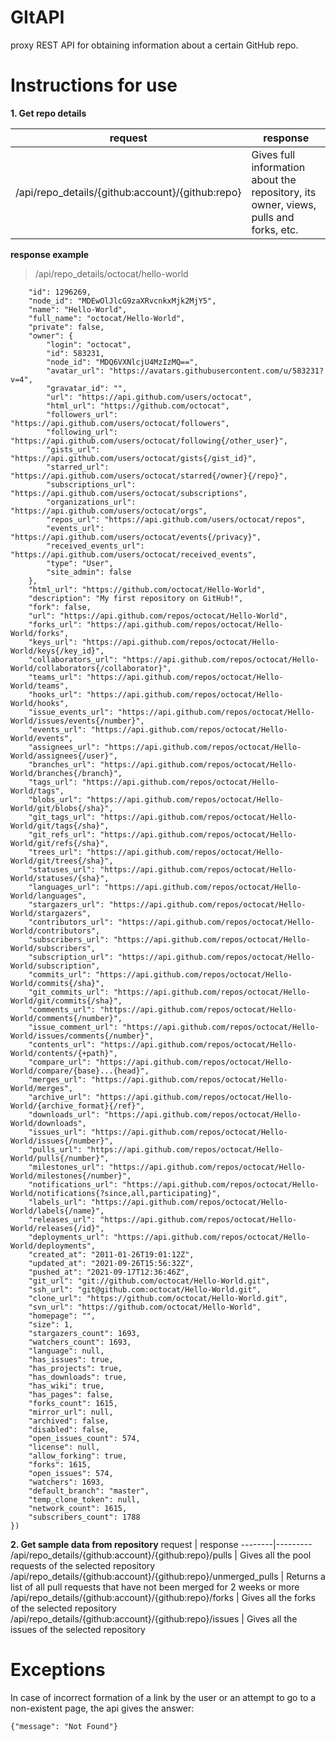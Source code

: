 # GItAPI
proxy REST API for obtaining information about a certain GitHub repo.


# Instructions for use

**1. Get repo details**

request | response
--------|---------
/api/repo_details/{github:account}/{github:repo} | Gives full information about the repository, its owner, views, pulls and forks, etc.

**response example**  

> /api/repo_details/octocat/hello-world
```
    "id": 1296269,
    "node_id": "MDEwOlJlcG9zaXRvcnkxMjk2MjY5",
    "name": "Hello-World",
    "full_name": "octocat/Hello-World",
    "private": false,
    "owner": {
        "login": "octocat",
        "id": 583231,
        "node_id": "MDQ6VXNlcjU4MzIzMQ==",
        "avatar_url": "https://avatars.githubusercontent.com/u/583231?v=4",
        "gravatar_id": "",
        "url": "https://api.github.com/users/octocat",
        "html_url": "https://github.com/octocat",
        "followers_url": "https://api.github.com/users/octocat/followers",
        "following_url": "https://api.github.com/users/octocat/following{/other_user}",
        "gists_url": "https://api.github.com/users/octocat/gists{/gist_id}",
        "starred_url": "https://api.github.com/users/octocat/starred{/owner}{/repo}",
        "subscriptions_url": "https://api.github.com/users/octocat/subscriptions",
        "organizations_url": "https://api.github.com/users/octocat/orgs",
        "repos_url": "https://api.github.com/users/octocat/repos",
        "events_url": "https://api.github.com/users/octocat/events{/privacy}",
        "received_events_url": "https://api.github.com/users/octocat/received_events",
        "type": "User",
        "site_admin": false
    },
    "html_url": "https://github.com/octocat/Hello-World",
    "description": "My first repository on GitHub!",
    "fork": false,
    "url": "https://api.github.com/repos/octocat/Hello-World",
    "forks_url": "https://api.github.com/repos/octocat/Hello-World/forks",
    "keys_url": "https://api.github.com/repos/octocat/Hello-World/keys{/key_id}",
    "collaborators_url": "https://api.github.com/repos/octocat/Hello-World/collaborators{/collaborator}",
    "teams_url": "https://api.github.com/repos/octocat/Hello-World/teams",
    "hooks_url": "https://api.github.com/repos/octocat/Hello-World/hooks",
    "issue_events_url": "https://api.github.com/repos/octocat/Hello-World/issues/events{/number}",
    "events_url": "https://api.github.com/repos/octocat/Hello-World/events",
    "assignees_url": "https://api.github.com/repos/octocat/Hello-World/assignees{/user}",
    "branches_url": "https://api.github.com/repos/octocat/Hello-World/branches{/branch}",
    "tags_url": "https://api.github.com/repos/octocat/Hello-World/tags",
    "blobs_url": "https://api.github.com/repos/octocat/Hello-World/git/blobs{/sha}",
    "git_tags_url": "https://api.github.com/repos/octocat/Hello-World/git/tags{/sha}",
    "git_refs_url": "https://api.github.com/repos/octocat/Hello-World/git/refs{/sha}",
    "trees_url": "https://api.github.com/repos/octocat/Hello-World/git/trees{/sha}",
    "statuses_url": "https://api.github.com/repos/octocat/Hello-World/statuses/{sha}",
    "languages_url": "https://api.github.com/repos/octocat/Hello-World/languages",
    "stargazers_url": "https://api.github.com/repos/octocat/Hello-World/stargazers",
    "contributors_url": "https://api.github.com/repos/octocat/Hello-World/contributors",
    "subscribers_url": "https://api.github.com/repos/octocat/Hello-World/subscribers",
    "subscription_url": "https://api.github.com/repos/octocat/Hello-World/subscription",
    "commits_url": "https://api.github.com/repos/octocat/Hello-World/commits{/sha}",
    "git_commits_url": "https://api.github.com/repos/octocat/Hello-World/git/commits{/sha}",
    "comments_url": "https://api.github.com/repos/octocat/Hello-World/comments{/number}",
    "issue_comment_url": "https://api.github.com/repos/octocat/Hello-World/issues/comments{/number}",
    "contents_url": "https://api.github.com/repos/octocat/Hello-World/contents/{+path}",
    "compare_url": "https://api.github.com/repos/octocat/Hello-World/compare/{base}...{head}",
    "merges_url": "https://api.github.com/repos/octocat/Hello-World/merges",
    "archive_url": "https://api.github.com/repos/octocat/Hello-World/{archive_format}{/ref}",
    "downloads_url": "https://api.github.com/repos/octocat/Hello-World/downloads",
    "issues_url": "https://api.github.com/repos/octocat/Hello-World/issues{/number}",
    "pulls_url": "https://api.github.com/repos/octocat/Hello-World/pulls{/number}",
    "milestones_url": "https://api.github.com/repos/octocat/Hello-World/milestones{/number}",
    "notifications_url": "https://api.github.com/repos/octocat/Hello-World/notifications{?since,all,participating}",
    "labels_url": "https://api.github.com/repos/octocat/Hello-World/labels{/name}",
    "releases_url": "https://api.github.com/repos/octocat/Hello-World/releases{/id}",
    "deployments_url": "https://api.github.com/repos/octocat/Hello-World/deployments",
    "created_at": "2011-01-26T19:01:12Z",
    "updated_at": "2021-09-26T15:56:32Z",
    "pushed_at": "2021-09-17T12:36:46Z",
    "git_url": "git://github.com/octocat/Hello-World.git",
    "ssh_url": "git@github.com:octocat/Hello-World.git",
    "clone_url": "https://github.com/octocat/Hello-World.git",
    "svn_url": "https://github.com/octocat/Hello-World",
    "homepage": "",
    "size": 1,
    "stargazers_count": 1693,
    "watchers_count": 1693,
    "language": null,
    "has_issues": true,
    "has_projects": true,
    "has_downloads": true,
    "has_wiki": true,
    "has_pages": false,
    "forks_count": 1615,
    "mirror_url": null,
    "archived": false,
    "disabled": false,
    "open_issues_count": 574,
    "license": null,
    "allow_forking": true,
    "forks": 1615,
    "open_issues": 574,
    "watchers": 1693,
    "default_branch": "master",
    "temp_clone_token": null,
    "network_count": 1615,
    "subscribers_count": 1788
})
```

**2. Get sample data from repository**
request | response
--------|---------
/api/repo_details/{github:account}/{github:repo}/pulls | Gives all the pool requests of the selected repository
/api/repo_details/{github:account}/{github:repo}/unmerged_pulls | Returns a list of all pull requests that have not been merged for 2 weeks or more
/api/repo_details/{github:account}/{github:repo}/forks | Gives all the forks of the selected repository
/api/repo_details/{github:account}/{github:repo}/issues | Gives all the issues of the selected repository

# Exceptions

In case of incorrect formation of a link by the user or an attempt to go to a non-existent page, the api gives the answer:

```{"message": "Not Found"}```

